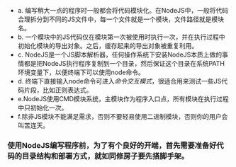 - a. 编写稍大一点的程序时一般都会将代码模块化。在NodeJS中，一般将代码合理拆分到不同的JS文件中，每一个文件就是一个模块，文件路径就是模块名。
- b. 一个模块中的JS代码仅在模块第一次被使用时执行一次，并在执行过程中初始化模块的导出对象。之后，缓存起来的导出对象被重复利用。
- c. NodeJS是一个JS脚本解析器，任何操作系统下安装NodeJS本质上做的事情都是把NodeJS执行程序复制到一个目录，然后保证这个目录在系统PATH环境变量下，以便终端下可以使用node命令。
- d. 终端下直接输入node命令可进入*命令交互模式*，很适合用来测试一些JS代码片段，比如正则表达式。
- e.NodeJS使用CMD模块系统，主模块作为程序入口点，所有模块在执行过程中只初始化一次。
- f.除非JS模块不能满足需求，否则不要轻易使用二进制模块，否则你的用户会叫苦连天。

### 使用NodeJS编写程序前，为了有个良好的开端，首先需要准备好代码的目录结构和部署方式，就如同修房子要先搭脚手架。
